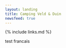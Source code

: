```yaml
---
layout: landing
title: Camping Veld & Duin
newsfeed: true
---
```

{% include links.md %}

test francais

